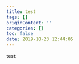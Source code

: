 ```yaml
---
title: test
tags: []
originContent: ''
categories: []
toc: false
date: 2019-10-23 12:44:05
---
```


test